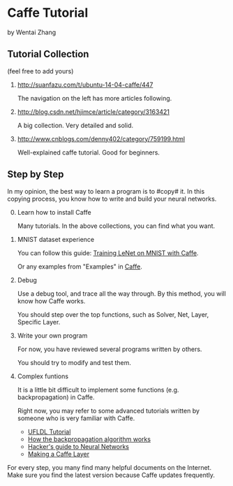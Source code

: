 # Caffe Tutorial

by Wentai Zhang

## Tutorial Collection

(feel free to add yours)

1. http://suanfazu.com/t/ubuntu-14-04-caffe/447

   The navigation on the left has more articles following.

2. http://blog.csdn.net/hjimce/article/category/3163421

   A big collection. Very detailed and solid.

3. http://www.cnblogs.com/denny402/category/759199.html

   Well-explained caffe tutorial. Good for beginners.

## Step by Step

In my opinion, the best way to learn a program is to #copy# it.
In this copying process, you know how to write and build your neural networks.

0. Learn how to install Caffe

   Many tutorials. In the above collections, you can find what you want.

1. MNIST dataset experience

   You can follow this guide: [Training LeNet on MNIST with Caffe](http://caffe.berkeleyvision.org/gathered/examples/mnist.html).

   Or any examples from "Examples" in [Caffe](http://caffe.berkeleyvision.org/).

2. Debug

   Use a debug tool, and trace all the way through. By this method, you will know how Caffe works.
   
   You should step over the top functions, such as Solver, Net, Layer, Specific Layer.

3. Write your own program

   For now, you have reviewed several programs written by others.
   
   You should try to modify and test them. 

4. Complex funtions

   It is a little bit difficult to implement some functions (e.g. backpropagation) in Caffe.
   
   Right now, you may refer to some advanced tutorials written by someone who is very familiar with Caffe.
   
   * [UFLDL Tutorial](http://deeplearning.stanford.edu/wiki/index.php/UFLDL_Tutorial)
   * [How the backpropagation algorithm works](http://neuralnetworksanddeeplearning.com/chap2.html)
   * [Hacker's guide to Neural Networks](http://karpathy.github.io/neuralnets/)
   * [Making a Caffe Layer](https://chrischoy.github.io/research/making-caffe-layer/)

For every step, you many find many helpful documents on the Internet.
Make sure you find the latest version because Caffe updates frequently.
